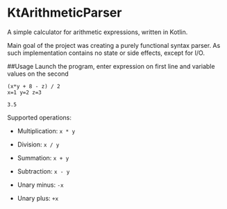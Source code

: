 # KtArithmeticParser
A simple calculator for arithmetic expressions, written in Kotlin.

Main goal of the project was creating a purely functional syntax parser. As such implementation contains no state or side effects, except for I/O.

##Usage
Launch the program, enter expression on first line and variable values on the second

    (x*y + 8 - z) / 2
    x=1 y=2 z=3
    
    3.5

Supported operations:
* Multiplication: `x * y`

* Division: `x / y`

* Summation: `x + y`

* Subtraction: `x - y`

* Unary minus: `-x`

* Unary plus: `+x`


